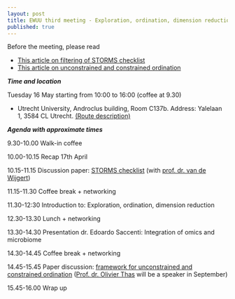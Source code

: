```yaml
---
layout: post
title: EWUU third meeting - Exploration, ordination, dimension reduction
published: true
---
```


Before the meeting, please read
- [This article on filtering of STORMS checklist](https://www.nature.com/articles/s41591-021-01552-x)
- [This article on unconstrained and constrained ordination](https://journals.plos.org/plosone/article/file?id=10.1371/journal.pone.0205474&type=printable)


***Time and location***

Tuesday 16 May starting from 10:00 to 16:00 (coffee at 9.30)

- Utrecht University, Androclus building, Room C137b. Address: Yalelaan 1, 3584 CL Utrecht. [(Route description)](https://www.uu.nl/en/androclus-building)


***Agenda with approximate times***

9.30-10.00        Walk-in coffee

10.00-10.15       Recap 17th April

10.15-11.15       Discussion paper: [STORMS checklist](https://www.nature.com/articles/s41591-021-01552-x) (with [prof. dr. van de Wijgert](https://www.umcutrecht.nl/en/research/researchers/van-de-wijgert-janneke-jhhm))

11.15-11.30       Coffee break + networking

11.30-12:30       Introduction to: Exploration, ordination, dimension reduction

12.30-13.30       Lunch + networking

13.30-14.30       Presentation dr. Edoardo Saccenti: Integration of omics and microbiome

14.30-14.45       Coffee break + networking

14.45-15.45       Paper discussion: [framework for unconstrained and constrained ordination](https://journals.plos.org/plosone/article/file?id=10.1371/journal.pone.0205474&type=printable) ([Prof. dr. Olivier Thas](https://www.crig.ugent.be/en/prof-olivier-thas-phd) will be a speaker in September)

15.45-16.00       Wrap up

